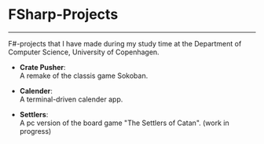 # FSharp-Projects
-----
F#-projects that I have made during my study time at the Department of Computer Science, University of Copenhagen.

* **Crate Pusher**:  
A remake of the classis game Sokoban.

*  **Calender**:  
A terminal-driven calender app.

*  **Settlers**:  
A pc version of the board game "The Settlers of Catan". (work in progress)
